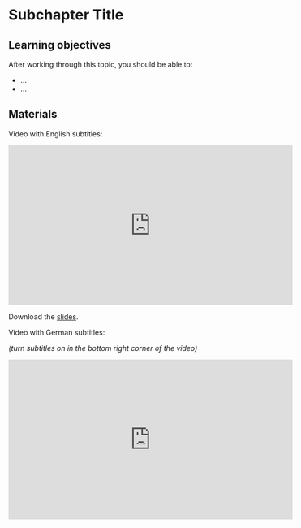# Subchapter Title

## Learning objectives

After working through this topic, you should be able to:

- ...
- ...

## Materials

Video with English subtitles:

<iframe
  src="https://electure.uni-bonn.de/paella7/ui/watch.html?id=XXXXX"
  width="560"
  height="315"
  frameborder="0"
  allowfullscreen
></iframe>

Download the [slides](chapter_template-subchapter_1.pdf).

Video with German subtitles:

*(turn subtitles on in the bottom right corner of the video)*

<iframe
  src="https://electure.uni-bonn.de/paella7/ui/watch.html?id=XXXXX"
  width="560"
  height="315"
  frameborder="0"
  allowfullscreen
></iframe>
